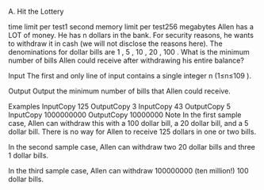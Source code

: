 A. Hit the Lottery

time limit per test1 second
memory limit per test256 megabytes
Allen has a LOT of money. He has n
 dollars in the bank. For security reasons, he wants to withdraw it in cash (we will not disclose the reasons here). The denominations for dollar bills are 1
, 5
, 10
, 20
, 100
. What is the minimum number of bills Allen could receive after withdrawing his entire balance?

Input
The first and only line of input contains a single integer n
 (1≤n≤109
).

Output
Output the minimum number of bills that Allen could receive.

Examples
InputCopy
125
OutputCopy
3
InputCopy
43
OutputCopy
5
InputCopy
1000000000
OutputCopy
10000000
Note
In the first sample case, Allen can withdraw this with a 100
 dollar bill, a 20
 dollar bill, and a 5
 dollar bill. There is no way for Allen to receive 125
 dollars in one or two bills.

In the second sample case, Allen can withdraw two 20
 dollar bills and three 1
 dollar bills.

In the third sample case, Allen can withdraw 100000000
 (ten million!) 100
 dollar bills.